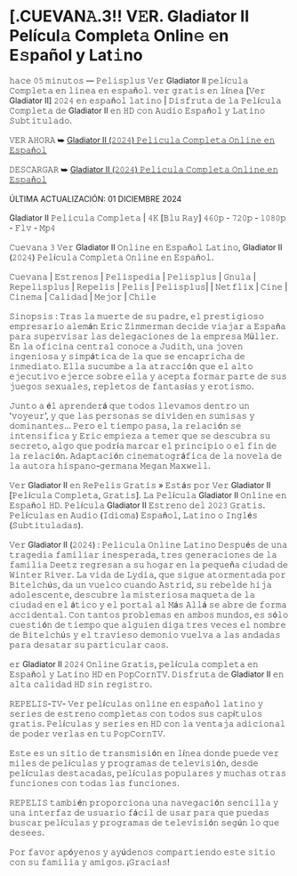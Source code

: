 <h1 style="text-align: left;">[.CUEVAN𝙰.3!! V𝙴R. Gladiator II Películ𝚊 Complet𝚊 Onlin𝚎 𝚎n E𝚜pañol y Lat𝚒no</h1><div><div>𝚑𝚊𝚌𝚎 𝟶𝟻 𝚖𝚒𝚗𝚞𝚝𝚘𝚜 — 𝙿𝚎𝚕𝚒𝚜𝚙𝚕𝚞𝚜 𝚅𝚎𝚛 Gladiator II 𝚙𝚎𝚕í𝚌𝚞𝚕𝚊 𝙲𝚘𝚖𝚙𝚕𝚎𝚝𝚊 𝚎𝚗 𝚕𝚒𝚗𝚎𝚊 𝚎𝚗 𝚎𝚜𝚙𝚊ñ𝚘𝚕. 𝚟𝚎𝚛 𝚐𝚛𝚊𝚝𝚒𝚜 𝚎𝚗 𝚕í𝚗𝚎𝚊 [𝚅𝚎𝚛 Gladiator II] 𝟸𝟶𝟸𝟺 𝚎𝚗 𝚎𝚜𝚙𝚊ñ𝚘𝚕 𝚕𝚊𝚝𝚒𝚗𝚘 | 𝙳𝚒𝚜𝚏𝚛𝚞𝚝𝚊 𝚍𝚎 𝚕𝚊 𝙿𝚎𝚕í𝚌𝚞𝚕𝚊 𝙲𝚘𝚖𝚙𝚕𝚎𝚝𝚊 𝚍𝚎 Gladiator II 𝚎𝚗 𝙷𝙳 𝚌𝚘𝚗 𝙰𝚞𝚍𝚒𝚘 𝙴𝚜𝚙𝚊ñ𝚘𝚕 𝚢 𝙻𝚊𝚝𝚒𝚗𝚘 𝚂𝚞𝚋𝚝𝚒𝚝𝚞𝚕𝚊𝚍𝚘.</div><div><br /></div><div>𝚅𝙴𝚁 𝙰𝙷𝙾𝚁𝙰 ➥ <a href="https://tinyurl.com/mv7ak6zs">Gladiator II (𝟸𝟶𝟸𝟺) 𝙿𝚎𝚕𝚒𝚌𝚞𝚕𝚊 𝙲𝚘𝚖𝚙𝚕𝚎𝚝𝚊 𝙾𝚗𝚕𝚒𝚗𝚎 𝚎𝚗 𝙴𝚜𝚙𝚊ñ𝚘𝚕</a></div><div><br /></div><div>𝙳𝙴𝚂𝙲𝙰𝚁𝙶𝙰𝚁 ➥ <a href="https://tinyurl.com/2y9phr9y">Gladiator II (𝟸𝟶𝟸𝟺) 𝙿𝚎𝚕𝚒𝚌𝚞𝚕𝚊 𝙲𝚘𝚖𝚙𝚕𝚎𝚝𝚊 𝙾𝚗𝚕𝚒𝚗𝚎 𝚎𝚗 𝙴𝚜𝚙𝚊ñ𝚘𝚕</a></div><div><br /></div><div>ÚLTIMA ACTUALIZACIÓN: 01 DICIEMBRE 2024</div><div><br /></div><div>Gladiator II 𝙿𝚎𝚕𝚒𝚌𝚞𝚕𝚊 𝙲𝚘𝚖𝚙𝚕𝚎𝚝𝚊 | 𝟺𝙺 [𝙱𝚕𝚞 𝚁𝚊𝚢] 𝟺𝟼𝟶𝚙 - 𝟽𝟸𝟶𝚙 - 𝟷𝟶𝟾𝟶𝚙 - 𝙵𝚕𝚟 - 𝙼𝚙𝟺</div><div><br /></div><div>𝙲𝚞𝚎𝚟𝚊𝚗𝚊 𝟹 𝚅𝚎𝚛 Gladiator II 𝙾𝚗𝚕𝚒𝚗𝚎 𝚎𝚗 𝙴𝚜𝚙𝚊ñ𝚘𝚕 𝙻𝚊𝚝𝚒𝚗𝚘, Gladiator II (𝟸𝟶𝟸𝟺) 𝙿𝚎𝚕í𝚌𝚞𝚕𝚊 𝙲𝚘𝚖𝚙𝚕𝚎𝚝𝚊 𝙾𝚗𝚕𝚒𝚗𝚎 𝚎𝚗 𝙴𝚜𝚙𝚊ñ𝚘𝚕.</div><div><br /></div><div>𝙲𝚞𝚎𝚟𝚊𝚗𝚊 | 𝙴𝚜𝚝𝚛𝚎𝚗𝚘𝚜 | 𝙿𝚎𝚕𝚒𝚜𝚙𝚎𝚍𝚒𝚊 | 𝙿𝚎𝚕𝚒𝚜𝚙𝚕𝚞𝚜 | 𝙶𝚗𝚞𝚕𝚊 | 𝚁𝚎𝚙𝚎𝚕𝚒𝚜𝚙𝚕𝚞𝚜 | 𝚁𝚎𝚙𝚎𝚕𝚒𝚜 | 𝙿𝚎𝚕𝚒𝚜 | 𝙿𝚎𝚕𝚒𝚜𝚙𝚕𝚞𝚜| | 𝙽𝚎𝚝𝚏𝚕𝚒𝚡 | 𝙲𝚒𝚗𝚎 | 𝙲𝚒𝚗𝚎𝚖𝚊 | 𝙲𝚊𝚕𝚒𝚍𝚊𝚍 | 𝙼𝚎𝚓𝚘𝚛 | 𝙲𝚑𝚒𝚕𝚎</div><div><br /></div><div>𝚂𝚒𝚗𝚘𝚙𝚜𝚒𝚜 : 𝚃𝚛𝚊𝚜 𝚕𝚊 𝚖𝚞𝚎𝚛𝚝𝚎 𝚍𝚎 𝚜𝚞 𝚙𝚊𝚍𝚛𝚎, 𝚎𝚕 𝚙𝚛𝚎𝚜𝚝𝚒𝚐𝚒𝚘𝚜𝚘 𝚎𝚖𝚙𝚛𝚎𝚜𝚊𝚛𝚒𝚘 𝚊𝚕𝚎𝚖á𝚗 𝙴𝚛𝚒𝚌 𝚉𝚒𝚖𝚖𝚎𝚛𝚖𝚊𝚗 𝚍𝚎𝚌𝚒𝚍𝚎 𝚟𝚒𝚊𝚓𝚊𝚛 𝚊 𝙴𝚜𝚙𝚊ñ𝚊 𝚙𝚊𝚛𝚊 𝚜𝚞𝚙𝚎𝚛𝚟𝚒𝚜𝚊𝚛 𝚕𝚊𝚜 𝚍𝚎𝚕𝚎𝚐𝚊𝚌𝚒𝚘𝚗𝚎𝚜 𝚍𝚎 𝚕𝚊 𝚎𝚖𝚙𝚛𝚎𝚜𝚊 𝙼ü𝚕𝚕𝚎𝚛. 𝙴𝚗 𝚕𝚊 𝚘𝚏𝚒𝚌𝚒𝚗𝚊 𝚌𝚎𝚗𝚝𝚛𝚊𝚕 𝚌𝚘𝚗𝚘𝚌𝚎 𝚊 𝙹𝚞𝚍𝚒𝚝𝚑, 𝚞𝚗𝚊 𝚓𝚘𝚟𝚎𝚗 𝚒𝚗𝚐𝚎𝚗𝚒𝚘𝚜𝚊 𝚢 𝚜𝚒𝚖𝚙á𝚝𝚒𝚌𝚊 𝚍𝚎 𝚕𝚊 𝚚𝚞𝚎 𝚜𝚎 𝚎𝚗𝚌𝚊𝚙𝚛𝚒𝚌𝚑𝚊 𝚍𝚎 𝚒𝚗𝚖𝚎𝚍𝚒𝚊𝚝𝚘. 𝙴𝚕𝚕𝚊 𝚜𝚞𝚌𝚞𝚖𝚋𝚎 𝚊 𝚕𝚊 𝚊𝚝𝚛𝚊𝚌𝚌𝚒ó𝚗 𝚚𝚞𝚎 𝚎𝚕 𝚊𝚕𝚝𝚘 𝚎𝚓𝚎𝚌𝚞𝚝𝚒𝚟𝚘 𝚎𝚓𝚎𝚛𝚌𝚎 𝚜𝚘𝚋𝚛𝚎 𝚎𝚕𝚕𝚊 𝚢 𝚊𝚌𝚎𝚙𝚝𝚊 𝚏𝚘𝚛𝚖𝚊𝚛 𝚙𝚊𝚛𝚝𝚎 𝚍𝚎 𝚜𝚞𝚜 𝚓𝚞𝚎𝚐𝚘𝚜 𝚜𝚎𝚡𝚞𝚊𝚕𝚎𝚜, 𝚛𝚎𝚙𝚕𝚎𝚝𝚘𝚜 𝚍𝚎 𝚏𝚊𝚗𝚝𝚊𝚜í𝚊𝚜 𝚢 𝚎𝚛𝚘𝚝𝚒𝚜𝚖𝚘.</div><div><br /></div><div>𝙹𝚞𝚗𝚝𝚘 𝚊 é𝚕 𝚊𝚙𝚛𝚎𝚗𝚍𝚎𝚛á 𝚚𝚞𝚎 𝚝𝚘𝚍𝚘𝚜 𝚕𝚕𝚎𝚟𝚊𝚖𝚘𝚜 𝚍𝚎𝚗𝚝𝚛𝚘 𝚞𝚗 '𝚟𝚘𝚢𝚎𝚞𝚛', 𝚢 𝚚𝚞𝚎 𝚕𝚊𝚜 𝚙𝚎𝚛𝚜𝚘𝚗𝚊𝚜 𝚜𝚎 𝚍𝚒𝚟𝚒𝚍𝚎𝚗 𝚎𝚗 𝚜𝚞𝚖𝚒𝚜𝚊𝚜 𝚢 𝚍𝚘𝚖𝚒𝚗𝚊𝚗𝚝𝚎𝚜... 𝙿𝚎𝚛𝚘 𝚎𝚕 𝚝𝚒𝚎𝚖𝚙𝚘 𝚙𝚊𝚜𝚊, 𝚕𝚊 𝚛𝚎𝚕𝚊𝚌𝚒ó𝚗 𝚜𝚎 𝚒𝚗𝚝𝚎𝚗𝚜𝚒𝚏𝚒𝚌𝚊 𝚢 𝙴𝚛𝚒𝚌 𝚎𝚖𝚙𝚒𝚎𝚣𝚊 𝚊 𝚝𝚎𝚖𝚎𝚛 𝚚𝚞𝚎 𝚜𝚎 𝚍𝚎𝚜𝚌𝚞𝚋𝚛𝚊 𝚜𝚞 𝚜𝚎𝚌𝚛𝚎𝚝𝚘, 𝚊𝚕𝚐𝚘 𝚚𝚞𝚎 𝚙𝚘𝚍𝚛í𝚊 𝚖𝚊𝚛𝚌𝚊𝚛 𝚎𝚕 𝚙𝚛𝚒𝚗𝚌𝚒𝚙𝚒𝚘 𝚘 𝚎𝚕 𝚏𝚒𝚗 𝚍𝚎 𝚕𝚊 𝚛𝚎𝚕𝚊𝚌𝚒ó𝚗. 𝙰𝚍𝚊𝚙𝚝𝚊𝚌𝚒ó𝚗 𝚌𝚒𝚗𝚎𝚖𝚊𝚝𝚘𝚐𝚛á𝚏𝚒𝚌𝚊 𝚍𝚎 𝚕𝚊 𝚗𝚘𝚟𝚎𝚕𝚊 𝚍𝚎 𝚕𝚊 𝚊𝚞𝚝𝚘𝚛𝚊 𝚑𝚒𝚜𝚙𝚊𝚗𝚘-𝚐𝚎𝚛𝚖𝚊𝚗𝚊 𝙼𝚎𝚐𝚊𝚗 𝙼𝚊𝚡𝚠𝚎𝚕𝚕.</div><div><br /></div><div>𝚅𝚎𝚛 Gladiator II 𝚎𝚗 𝚁𝚎𝙿𝚎𝚕𝚒𝚜 𝙶𝚛𝚊𝚝𝚒𝚜 » 𝙴𝚜𝚝á𝚜 𝚙𝚘𝚛 𝚅𝚎𝚛 Gladiator II [𝙿𝚎𝚕í𝚌𝚞𝚕𝚊 𝙲𝚘𝚖𝚙𝚕𝚎𝚝𝚊, 𝙶𝚛𝚊𝚝𝚒𝚜]. 𝙻𝚊 𝙿𝚎𝚕í𝚌𝚞𝚕𝚊 Gladiator II 𝙾𝚗𝚕𝚒𝚗𝚎 𝚎𝚗 𝙴𝚜𝚙𝚊ñ𝚘𝚕 𝙷𝙳. 𝙿𝚎𝚕í𝚌𝚞𝚕𝚊 Gladiator II 𝙴𝚜𝚝𝚛𝚎𝚗𝚘 𝚍𝚎𝚕 𝟸𝟶𝟸𝟹 𝙶𝚛𝚊𝚝𝚒𝚜. 𝙿𝚎𝚕í𝚌𝚞𝚕𝚊𝚜 𝚎𝚗 𝙰𝚞𝚍𝚒𝚘 (𝙸𝚍𝚒𝚘𝚖𝚊) 𝙴𝚜𝚙𝚊ñ𝚘𝚕, 𝙻𝚊𝚝𝚒𝚗𝚘 𝚘 𝙸𝚗𝚐𝚕é𝚜 (𝚂𝚞𝚋𝚝𝚒𝚝𝚞𝚕𝚊𝚍𝚊𝚜).</div><div><br /></div><div>𝚅𝚎𝚛 Gladiator II (𝟸𝟶𝟸𝟺) : 𝙿𝚎𝚕𝚒𝚌𝚞𝚕𝚊 𝙾𝚗𝚕𝚒𝚗𝚎 𝙻𝚊𝚝𝚒𝚗𝚘 𝙳𝚎𝚜𝚙𝚞é𝚜 𝚍𝚎 𝚞𝚗𝚊 𝚝𝚛𝚊𝚐𝚎𝚍𝚒𝚊 𝚏𝚊𝚖𝚒𝚕𝚒𝚊𝚛 𝚒𝚗𝚎𝚜𝚙𝚎𝚛𝚊𝚍𝚊, 𝚝𝚛𝚎𝚜 𝚐𝚎𝚗𝚎𝚛𝚊𝚌𝚒𝚘𝚗𝚎𝚜 𝚍𝚎 𝚕𝚊 𝚏𝚊𝚖𝚒𝚕𝚒𝚊 𝙳𝚎𝚎𝚝𝚣 𝚛𝚎𝚐𝚛𝚎𝚜𝚊𝚗 𝚊 𝚜𝚞 𝚑𝚘𝚐𝚊𝚛 𝚎𝚗 𝚕𝚊 𝚙𝚎𝚚𝚞𝚎ñ𝚊 𝚌𝚒𝚞𝚍𝚊𝚍 𝚍𝚎 𝚆𝚒𝚗𝚝𝚎𝚛 𝚁𝚒𝚟𝚎𝚛. 𝙻𝚊 𝚟𝚒𝚍𝚊 𝚍𝚎 𝙻𝚢𝚍𝚒𝚊, 𝚚𝚞𝚎 𝚜𝚒𝚐𝚞𝚎 𝚊𝚝𝚘𝚛𝚖𝚎𝚗𝚝𝚊𝚍𝚊 𝚙𝚘𝚛 𝙱𝚒𝚝𝚎𝚕𝚌𝚑ú𝚜, 𝚍𝚊 𝚞𝚗 𝚟𝚞𝚎𝚕𝚌𝚘 𝚌𝚞𝚊𝚗𝚍𝚘 𝙰𝚜𝚝𝚛𝚒𝚍, 𝚜𝚞 𝚛𝚎𝚋𝚎𝚕𝚍𝚎 𝚑𝚒𝚓𝚊 𝚊𝚍𝚘𝚕𝚎𝚜𝚌𝚎𝚗𝚝𝚎, 𝚍𝚎𝚜𝚌𝚞𝚋𝚛𝚎 𝚕𝚊 𝚖𝚒𝚜𝚝𝚎𝚛𝚒𝚘𝚜𝚊 𝚖𝚊𝚚𝚞𝚎𝚝𝚊 𝚍𝚎 𝚕𝚊 𝚌𝚒𝚞𝚍𝚊𝚍 𝚎𝚗 𝚎𝚕 á𝚝𝚒𝚌𝚘 𝚢 𝚎𝚕 𝚙𝚘𝚛𝚝𝚊𝚕 𝚊𝚕 𝙼á𝚜 𝙰𝚕𝚕á 𝚜𝚎 𝚊𝚋𝚛𝚎 𝚍𝚎 𝚏𝚘𝚛𝚖𝚊 𝚊𝚌𝚌𝚒𝚍𝚎𝚗𝚝𝚊𝚕. 𝙲𝚘𝚗 𝚝𝚊𝚗𝚝𝚘𝚜 𝚙𝚛𝚘𝚋𝚕𝚎𝚖𝚊𝚜 𝚎𝚗 𝚊𝚖𝚋𝚘𝚜 𝚖𝚞𝚗𝚍𝚘𝚜, 𝚎𝚜 𝚜ó𝚕𝚘 𝚌𝚞𝚎𝚜𝚝𝚒ó𝚗 𝚍𝚎 𝚝𝚒𝚎𝚖𝚙𝚘 𝚚𝚞𝚎 𝚊𝚕𝚐𝚞𝚒𝚎𝚗 𝚍𝚒𝚐𝚊 𝚝𝚛𝚎𝚜 𝚟𝚎𝚌𝚎𝚜 𝚎𝚕 𝚗𝚘𝚖𝚋𝚛𝚎 𝚍𝚎 𝙱𝚒𝚝𝚎𝚕𝚌𝚑ú𝚜 𝚢 𝚎𝚕 𝚝𝚛𝚊𝚟𝚒𝚎𝚜𝚘 𝚍𝚎𝚖𝚘𝚗𝚒𝚘 𝚟𝚞𝚎𝚕𝚟𝚊 𝚊 𝚕𝚊𝚜 𝚊𝚗𝚍𝚊𝚍𝚊𝚜 𝚙𝚊𝚛𝚊 𝚍𝚎𝚜𝚊𝚝𝚊𝚛 𝚜𝚞 𝚙𝚊𝚛𝚝𝚒𝚌𝚞𝚕𝚊𝚛 𝚌𝚊𝚘𝚜.</div><div><br /></div><div>𝚎𝚛 Gladiator II 𝟸𝟶𝟸𝟺 𝙾𝚗𝚕𝚒𝚗𝚎 𝙶𝚛𝚊𝚝𝚒𝚜, 𝚙𝚎𝚕í𝚌𝚞𝚕𝚊 𝚌𝚘𝚖𝚙𝚕𝚎𝚝𝚊 𝚎𝚗 𝙴𝚜𝚙𝚊ñ𝚘𝚕 𝚢 𝙻𝚊𝚝𝚒𝚗𝚘 𝙷𝙳 𝚎𝚗 𝙿𝚘𝚙𝙲𝚘𝚛𝚗𝚃𝚅. 𝙳𝚒𝚜𝚏𝚛𝚞𝚝𝚊 𝚍𝚎 Gladiator II 𝚎𝚗 𝚊𝚕𝚝𝚊 𝚌𝚊𝚕𝚒𝚍𝚊𝚍 𝙷𝙳 𝚜𝚒𝚗 𝚛𝚎𝚐𝚒𝚜𝚝𝚛𝚘.</div><div><br /></div><div>𝚁𝙴𝙿𝙴𝙻𝙸𝚂-𝚃𝚅- 𝚅𝚎𝚛 𝚙𝚎𝚕í𝚌𝚞𝚕𝚊𝚜 𝚘𝚗𝚕𝚒𝚗𝚎 𝚎𝚗 𝚎𝚜𝚙𝚊ñ𝚘𝚕 𝚕𝚊𝚝𝚒𝚗𝚘 𝚢 𝚜𝚎𝚛𝚒𝚎𝚜 𝚍𝚎 𝚎𝚜𝚝𝚛𝚎𝚗𝚘 𝚌𝚘𝚖𝚙𝚕𝚎𝚝𝚊𝚜 𝚌𝚘𝚗 𝚝𝚘𝚍𝚘𝚜 𝚜𝚞𝚜 𝚌𝚊𝚙í𝚝𝚞𝚕𝚘𝚜 𝚐𝚛𝚊𝚝𝚒𝚜. 𝙿𝚎𝚕í𝚌𝚞𝚕𝚊𝚜 𝚢 𝚜𝚎𝚛𝚒𝚎𝚜 𝚎𝚗 𝙷𝙳 𝚌𝚘𝚗 𝚕𝚊 𝚟𝚎𝚗𝚝𝚊𝚓𝚊 𝚊𝚍𝚒𝚌𝚒𝚘𝚗𝚊𝚕 𝚍𝚎 𝚙𝚘𝚍𝚎𝚛 𝚟𝚎𝚛𝚕𝚊𝚜 𝚎𝚗 𝚝𝚞 𝙿𝚘𝚙𝙲𝚘𝚛𝚗𝚃𝚅.</div><div><br /></div><div>𝙴𝚜𝚝𝚎 𝚎𝚜 𝚞𝚗 𝚜𝚒𝚝𝚒𝚘 𝚍𝚎 𝚝𝚛𝚊𝚗𝚜𝚖𝚒𝚜𝚒ó𝚗 𝚎𝚗 𝚕í𝚗𝚎𝚊 𝚍𝚘𝚗𝚍𝚎 𝚙𝚞𝚎𝚍𝚎 𝚟𝚎𝚛 𝚖𝚒𝚕𝚎𝚜 𝚍𝚎 𝚙𝚎𝚕í𝚌𝚞𝚕𝚊𝚜 𝚢 𝚙𝚛𝚘𝚐𝚛𝚊𝚖𝚊𝚜 𝚍𝚎 𝚝𝚎𝚕𝚎𝚟𝚒𝚜𝚒ó𝚗, 𝚍𝚎𝚜𝚍𝚎 𝚙𝚎𝚕í𝚌𝚞𝚕𝚊𝚜 𝚍𝚎𝚜𝚝𝚊𝚌𝚊𝚍𝚊𝚜, 𝚙𝚎𝚕í𝚌𝚞𝚕𝚊𝚜 𝚙𝚘𝚙𝚞𝚕𝚊𝚛𝚎𝚜 𝚢 𝚖𝚞𝚌𝚑𝚊𝚜 𝚘𝚝𝚛𝚊𝚜 𝚏𝚞𝚗𝚌𝚒𝚘𝚗𝚎𝚜 𝚌𝚘𝚗 𝚝𝚘𝚍𝚊𝚜 𝚕𝚊𝚜 𝚏𝚞𝚗𝚌𝚒𝚘𝚗𝚎𝚜.</div><div><br /></div><div>𝚁𝙴𝙿𝙴𝙻𝙸𝚂 𝚝𝚊𝚖𝚋𝚒é𝚗 𝚙𝚛𝚘𝚙𝚘𝚛𝚌𝚒𝚘𝚗𝚊 𝚞𝚗𝚊 𝚗𝚊𝚟𝚎𝚐𝚊𝚌𝚒ó𝚗 𝚜𝚎𝚗𝚌𝚒𝚕𝚕𝚊 𝚢 𝚞𝚗𝚊 𝚒𝚗𝚝𝚎𝚛𝚏𝚊𝚣 𝚍𝚎 𝚞𝚜𝚞𝚊𝚛𝚒𝚘 𝚏á𝚌𝚒𝚕 𝚍𝚎 𝚞𝚜𝚊𝚛 𝚙𝚊𝚛𝚊 𝚚𝚞𝚎 𝚙𝚞𝚎𝚍𝚊𝚜 𝚋𝚞𝚜𝚌𝚊𝚛 𝚙𝚎𝚕í𝚌𝚞𝚕𝚊𝚜 𝚢 𝚙𝚛𝚘𝚐𝚛𝚊𝚖𝚊𝚜 𝚍𝚎 𝚝𝚎𝚕𝚎𝚟𝚒𝚜𝚒ó𝚗 𝚜𝚎𝚐ú𝚗 𝚕𝚘 𝚚𝚞𝚎 𝚍𝚎𝚜𝚎𝚎𝚜.</div><div><br /></div><div>𝙿𝚘𝚛 𝚏𝚊𝚟𝚘𝚛 𝚊𝚙ó𝚢𝚎𝚗𝚘𝚜 𝚢 𝚊𝚢ú𝚍𝚎𝚗𝚘𝚜 𝚌𝚘𝚖𝚙𝚊𝚛𝚝𝚒𝚎𝚗𝚍𝚘 𝚎𝚜𝚝𝚎 𝚜𝚒𝚝𝚒𝚘 𝚌𝚘𝚗 𝚜𝚞 𝚏𝚊𝚖𝚒𝚕𝚒𝚊 𝚢 𝚊𝚖𝚒𝚐𝚘𝚜. ¡𝙶𝚛𝚊𝚌𝚒𝚊𝚜!</div></div>
